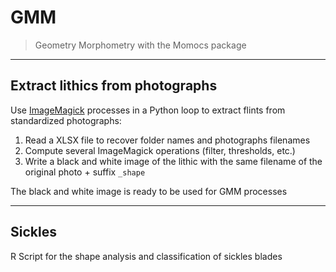 # GMM
> Geometry Morphometry with the Momocs package

---

## Extract lithics from photographs

Use [ImageMagick](https://imagemagick.org/) processes in a Python loop to extract flints from standardized photographs:

1. Read a XLSX file to recover folder names and photographs filenames
2. Compute several ImageMagick operations (filter, thresholds, etc.)
3. Write a black and white image of the lithic with the same filename of the original photo + suffix `_shape`

The black and white image is ready to be used for GMM processes

---


## Sickles

R Script for the shape analysis and classification of sickles blades

